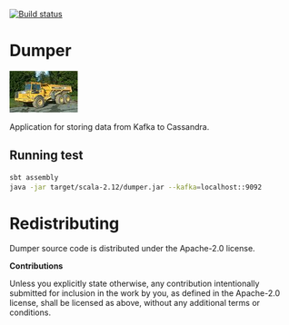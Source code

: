 [![Build status](https://travis-ci.org/carldata/dumper.svg?branch=master)](https://travis-ci.org/carldata/dumper)

# Dumper


![icon](etc/dumper.jpg) 

Application for storing data from Kafka to Cassandra.

 
## Running test
 
 ```bash
sbt assembly
java -jar target/scala-2.12/dumper.jar --kafka=localhost::9092
 ```
 
# Redistributing

Dumper source code is distributed under the Apache-2.0 license.

**Contributions**

Unless you explicitly state otherwise, any contribution intentionally submitted
for inclusion in the work by you, as defined in the Apache-2.0 license, shall be
licensed as above, without any additional terms or conditions.
